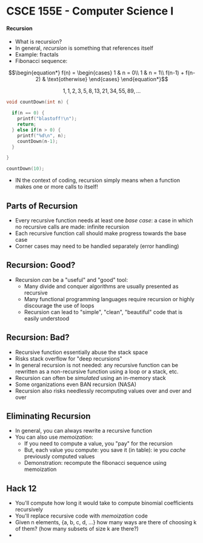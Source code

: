 # CSCE 155E - Computer Science I
#### Recursion

* What is recursion?
* In general, *recursion* is something that references itself
* Example: fractals
* Fibonacci sequence:

$$\begin{equation*}
    f(n) = \begin{cases}
               1               & n = 0\\
               1               & n = 1\\
               f(n-1) + f(n-2) & \text{otherwise}
           \end{cases}
\end{equation*}$$

$$1, 1, 2, 3, 5, 8, 13, 21, 34, 55, 89, \ldots$$


```c
void countDown(int n) {

  if(n == 0) {
    printf("blastoff!\n");
    return;
  } else if(n > 0) {
    printf("%d\n", n);
    countDown(n-1);
  }

}

countDown(10);
```

* IN the context of coding, recursion simply means when a function makes one or more calls to itself!

## Parts of Recursion

* Every recursive function needs at least one *base case*: a case in which no recursive calls are made: infinite recursion
* Each recursive function call should make progress towards the base case
* Corner cases may need to be handled separately (error handling)

## Recursion: Good?

* Recursion *can* be a "useful" and "good" tool:
  * Many divide and conquer algorithms are usually presented as recursive
  * Many functional programming languages require recursion or highly discourage the use of loops
  * Recursion can lead to "simple", "clean", "beautiful" code that is easily understood
  
## Recursion: Bad?

* Recursive function essentially abuse the stack space
* Risks stack overflow for "deep recursions"
* In general recursion is not needed: any recursive function can be rewritten as a non-recursive function using a loop or a stack, etc.
* Recursion can often be *simulated* using an in-memory stack
* Some organizations even BAN recursion (NASA)
* Recursion also risks needlessly recomputing values over and over and over

## Eliminating Recursion

* In general, you can always rewrite a recursive function
* You can also use *memoization*:
  * If you need to compute a value, you "pay" for the recursion
  * But, each value you compute: you save it (in table): ie you *cache* previously computed values
  * Demonstration: recompute the fibonacci sequence using memoization

## Hack 12

* You'll compute how long it would take to compute binomial coefficients recursively
* You'll replace recursive code with *memoization* code
* Given n elements, {a, b, c, d, ...} how many ways are there of choosing k of them?  (how many subsets of size k are there?)
* 



